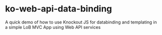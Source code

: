 ko-web-api-data-binding
=======================

A quick demo of how to use Knockout JS for databinding and templating in a simple LoB MVC App using Web API services
